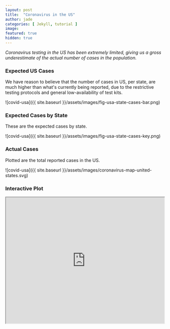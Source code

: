 ```yaml
---
layout: post
title:  "Coronavirus in the US"
author: jade
categories: [ Jekyll, tutorial ]
image: 
featured: true
hidden: true
---
```


_Coronavirus testing in the US has been extremely limited, giving us a gross underestimate of the actual number of cases in the population._

### Expected US Cases

We have reason to believe that the number of cases in US, per state, are much higher than what's currently being reported, due to the restrictive testing protocols and general low-availability of test kits.

![covid-usa]({{ site.baseurl }}/assets/images/fig-usa-state-cases-bar.png)

### Expected Cases by State

These are the expected cases by state.

![covid-usa]({{ site.baseurl }}/assets/images/fig-usa-state-cases-key.png)


### Actual Cases

Plotted are the total reported cases in the US.

![covid-usa]({{ site.baseurl }}/assets/images/coronavirus-map-united-states.svg)

### Interactive Plot

<iframe src="https://nnpok.shinyapps.io/grading-app/" width="100%" height="400px"></iframe>





